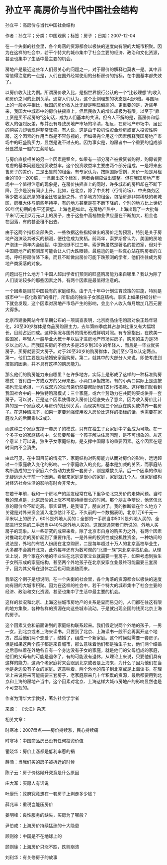 # 孙立平  高房价与当代中国社会结构    
    
孙立平：高房价与当代中国社会结构    
作者：孙立平；分类：中国观察；标签：房子 ；日期：2007-12-04    
在一个失衡的社会里，各个角落的资源都会以极快的速度向有限的大城市积聚。因为在这样的社会中，若干个特大的城市集中了社会主要的经济、政治和文化资源，甚至也集中了生活中最主要的机会。    
房地产是最近这些年人们最关心的问题之一，对于房价的解释也莫衷一是。其中非常值得注意的一点是，人们在国外经常使用的分析房价的指标，在中国基本都失效了。    
以房价收入比为例。所谓房价收入比，是指世界银行公认的一个“比较理想”的收入和房价之间的比例关系。通常人们认为，这个比例理想的状态是4至6倍。与国际上的一般水平相比，我国的房价收入比无疑是明显偏高的。更重要的是，近些年来，我国大中城市中的房价扶摇直上，但居民收入的增长却极为有限。以至于“靠工资是买不起房的”这句话，成为人们基本的共识。但令人不解的是，高房价和低收入的强烈反差，却并没有导致房地产市场的冷清，相反，在房地产市场中，居民的购买力却表现得非常旺盛。有人说，这是由于投机性资金炒房或富人投资性购房，这个因素的作用当然是不容忽视的，但如果完全用这个因素解释我国房地产市场中的旺盛购买力，显然是说不过去的。因为事实是，购房者中一个重要的组成部分显然是一般的工薪阶层。    
与房价直接相关的另一个因素是租金。如果有一部分房产被投资者购得，购房者要考虑的基本问题是投资收益率。这个投资收益率主要由两个部分组成，一是将来出售房子的差价，二是出售前的租金。有专家认为，按照国际惯例，房价一般是月租金的100—200倍，一旦超出这个标准，两者会相应做出调整。但在我国房地产市场中一个值得注意的现象是，在房价扶摇直上的同时，许多城市的房租却在不断下降，至少是没有同步上升。比如，在北京，除了中关村（行情论坛）、中央商务区等少数地区房屋的租金比较坚挺之外，许多地方的租金，包括房源非常稀缺的老城区，房租大体与前些年持平，有的地方甚至是在不断下降的，个别的地方比上世纪90年代初期的水平还要低。上海也是如此，在房地产热中，上海出现了一大批每平米1万元到2万元以上的房子，由于这些中高档物业供应量在不断加大，租金也在回落，有的甚至租不出去。    
由于这两个指标全部失灵，一些依据这些指标做出的房价走势预测，特别是关于房地产泡沫及其破灭的预测，便往往成为笑柄。前两年，索罗斯曾认为，美国的房地产泡沫一两年内会破裂，中国也挺不过三年。索罗斯虽然是著名的投资家，但对于中国房地产的预测却可能会让人们大跌眼镜。最尴尬的是一些真心站在购房者的立场，呼吁将房价降下来，而且不断做出房价可能下跌预测的学者，他们往往成为房地产商奚落的对象。    
问题出在什么地方？中国人超出学者们预测的旺盛购房能力来自哪里？我认为除了人们谈论较多的那些因素之外，有两个因素是最值得注意的。    
一个因素是目前中国独有的家庭结构。由于几十年中计划生育政策的实施，特别是城市中“一孩化政策”的推行，所形成的独生子女家庭结构。事实上如果仔细分析一下就会发现，这个因素对房地产市场产生的影响，会比个人收入每月增加几百元要大得多。    
北京市建委网站今年早期公布的一项调查表明，北京商品住宅购房对象正趋年轻化，20至30岁群体是商品房购房主力，去年第四季度其占总体比重又有大幅增长，目前占近四成。这种状况与国外的情形形成鲜明对照。有专家指出，在欧美一些国家，年轻人一般毕业大概十年以后才进房地产市场买房子，购房的主力是35岁以上的人。而我国买房的不但大多是25岁到30岁的年轻人，而且是一毕业就买房子，买房就要买大房子。对于20至30岁的购房群体，我们至少可以认定两点。第一，他们主要是为结婚安家而购房。第二，就其中的大部分人来说，即使考虑到按揭的因素，并不具有这样的购房能力。    
那么他们的购房能力来自哪里？在许多地方，实际上是形成了这样的一种标准购房模式：首付由一方或双方的父母来出，小两口承担按揭。有的小两口实际上是连按揭也无法承担，一方或双方的父母亲仍然要帮助他们支付按揭款。这样我们就看到我国社会中的一种独特购房模式：三个家庭，或六个劳动力在共同购买或供养一套房子。可以说，正是这个因素使得收入房价比彻底失去了意义。因为收入房价比计算的是一个家庭收入与房价的比例关系，而现实却是三个家庭在购买或供养一套房子。在这种情况下，如果一定要勉强使用收入房价比这样的指标的话，也需要在家庭收入的后面乘以2或3.    
而这种三个家庭支撑一套房子的模式，只有在独生子女家庭中才会成为可能。在一个多子女的家庭结构中，父母要帮每一个孩子解决住房问题，是不可想象的。从这个意义上可以说，独生子女家庭结构，是支撑中国房市的重要因素。这个因素在短时间内不会消失。    
由此可见，在中国目前的情况下，家庭结构对购房能力从而对房价的影响，远远超过一个家庭收入变化的影响。一个家庭收入的变化，基本是加减的关系，而家庭结构所造成的三个家庭六个劳动力支撑一套房子，则是乘数关系。后一个因素的作用无疑远远大于前一个因素。看起来家庭是很小的家庭，家庭就几个人，但家庭结构对经济社会生活的影响有时会非常大。    
在若干年前，我和一个房地产的朋友经常在私下里争论北京房价的走势问题。当时我的观点是，北京房价的上涨不可能持续很长的时间。那个朋友争辩说，他坚信北京的房价会不断走高。事实证明，是我错了，朋友对了。我的推断错在什么地方？关键是对外来资金涌入北京估计不足。不久前的一个数据表明，北京1万6千元一平米以上的房子，60%是外地人买的；全部的一手房当中50%是外地人买的，全部进行交易的二手房当中40%是外地人买的。这就是通常我们所说的，外地人买房子的现象。从一些研究的成果来看，除了北京市自身的购买力之外，有两个因素对推动北京的房价起到了重要作用。一是外来的投资性或投机性资金。一种坊间的说法是，外地的有钱人纷纷在北京购房，二是每年超过十万人的北京高校毕业生，大多都不会离开北京，此外每年还有为数可观的“北漂一族”来北京寻找机会。从理论上说，两个家在外地的毕业生在北京安家立业就需要一套房子，如果考虑到独生子女所形成的家庭结构，甚至两个外地孩子在北京安家立业最终可能需要三套房子，因为其父母在退休之后也可能追随而来。    
我举这个例子是想说明，在一个失衡的社会里，各个角落的资源都会以极快的速度向有限的大城市积聚。因为在这样的社会中，若干个特大的城市集中了社会主要的经济、政治和文化资源，甚至也集中了生活中最主要的机会。    
这样的状况和北京、上海这些城市房地产的关系是显而易见的，人们都在往这有限的地方集聚，各种各样的资源在向这些城市流动。于是就出现全国的钱买北京上海的房子。    
这个因素又会和前面讲到的家庭结构联系起来。我们假定说两个外地的孩子，一男一女，到北京或者上海来读书。只要到了北京、上海读书一般不会再离开这个地方，然后他们两个恋爱了，结婚了，组成一个新家庭。这个时候就需要一套房子。但是如果这两个孩子都是来自城市，那么意味着他们都是独生子女，他们两个结婚之后意味着在外地各自有一个身边没有子女的家庭，就是他们的父母组成的家庭，他们的父母有的可能是退休了，有的可能没有退休，从理论上来说，只要他们具有这样的能力，这两个老家庭将来会跟到北京或者是上海来，为什么？因为他们在当地是身边没有子女的家庭。这意味着，两个外地的孩子到北京或是上海读书，在理论上来说将来可能需要三套房子，老家庭原来几十年积累的资源，最后都要用到北京和上海的房地产当中。这个因素对北京、上海这样大城市房地产的影响显然也是不可忽视的。    
作者为清华大学教授，著名社会学学者    
来源： 《长江》杂志    
    
相关文章：    
时寒冰：2007盘点——房价持续涨，民心持续痛    
时寒冰：中国商品房已没有任何投资价值    
瞿晓华：房价上涨都是低利率惹的祸    
薛涌：当我们买的房子被拆迁的时候    
陈子云：房子价格飚升究竟是什么原因    
庄大军：买房人有话说    
叶康乐：政府究竟想在一套房子上剥走多少钱？    
薛兆丰：重税岂能压房价    
姜明峰：良性服务的缺失，买房为了哪般？    
尹伯成：上海房价持续猛涨的十大隐患    
顾则徐：中国是不在地球上的    
顾则徐：上海房价只涨不跌，跌则崩溃    
刘利华：有关修房子的故事